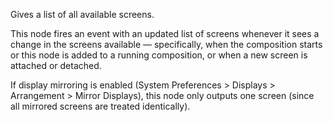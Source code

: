 Gives a list of all available screens.

This node fires an event with an updated list of screens whenever it sees a change in the screens available — specifically, when the composition starts or this node is added to a running composition, or when a new screen is attached or detached.

If display mirroring is enabled (System Preferences > Displays > Arrangement > Mirror Displays), this node only outputs one screen (since all mirrored screens are treated identically).
